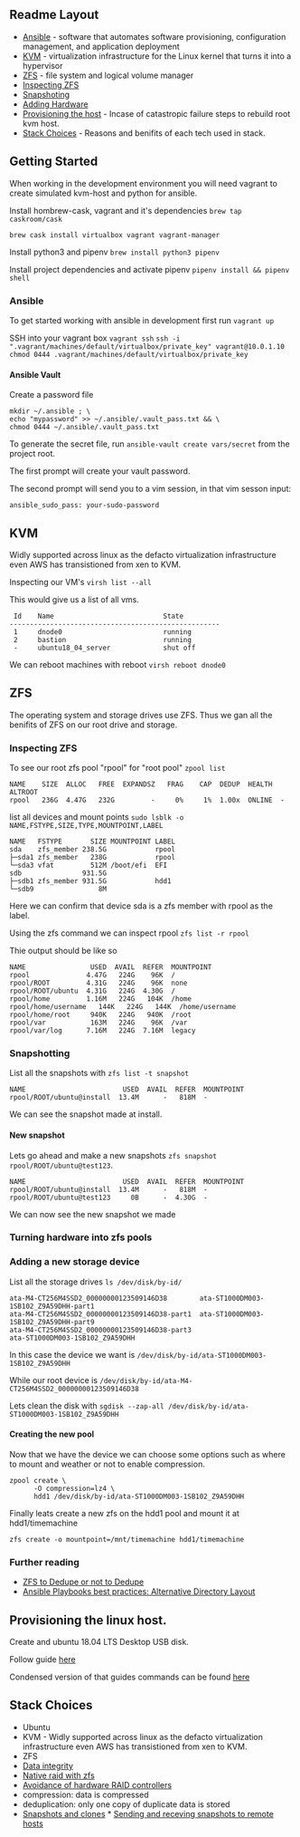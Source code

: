 ## Readme Layout
* [Ansible](#ansible) - software that automates software provisioning, configuration management, and application deployment
* [KVM](#kvm) - virtualization infrastructure for the Linux kernel that turns it into a hypervisor
* [ZFS](#zfs) - file system and logical volume manager
 * [Inspecting ZFS](#inspecting-zfs)
 * [Snapshoting](#snapshotting)
 * [Adding Hardware](#adding-hardware)
* [Provisioning the host](#provisioning-the-linux-host) - Incase of catastropic failure steps to rebuild root kvm host.
* [Stack Choices](#stack-choices) - Reasons and benifits of each tech used in stack.


## Getting Started

When working in the development environment you will need vagrant to create simulated kvm-host and python for ansible.

Install hombrew-cask, vagrant and it's dependencies
`brew tap caskroom/cask`

`brew cask install virtualbox vagrant vagrant-manager`

Install python3 and pipenv
`brew install python3 pipenv`

Install project dependencies and activate pipenv
`pipenv install && pipenv shell`

### Ansible

To get started working with ansible in development first run `vagrant up`

SSH into your vagrant box
`vagrant ssh`
`ssh -i ".vagrant/machines/default/virtualbox/private_key" vagrant@10.0.1.10`
`chmod 0444 .vagrant/machines/default/virtualbox/private_key`

#### Ansible Vault
Create a password file

```
mkdir ~/.ansible ; \
echo "mypassword" >> ~/.ansible/.vault_pass.txt && \
chmod 0444 ~/.ansible/.vault_pass.txt
```

To generate the secret file, run `ansible-vault create vars/secret` from the project root.

The first prompt will create your vault password.

The second prompt will send you to a vim session, in that vim sesson input:
 
`ansible_sudo_pass: your-sudo-password`

## KVM
Widly supported across linux as the defacto virtualization infrastructure even AWS has transistioned from xen to KVM.

Inspecting our VM's
`virsh list --all`

This would give us a list of all vms.
```
 Id    Name                           State
----------------------------------------------------
 1     dnode0                         running
 2     bastion                        running
 -     ubuntu18_04_server             shut off
```

We can reboot machines with reboot `virsh reboot dnode0`

## ZFS

The operating system and storage drives use ZFS. Thus we gan all the benifits of ZFS on our root drive and storage.


### Inspecting ZFS

To see our root zfs pool "rpool" for "root pool"
`zpool list`

```
NAME    SIZE  ALLOC   FREE  EXPANDSZ   FRAG    CAP  DEDUP  HEALTH  ALTROOT
rpool   236G  4.47G   232G         -     0%     1%  1.00x  ONLINE  -
```


list all devices and mount points
`sudo lsblk -o NAME,FSTYPE,SIZE,TYPE,MOUNTPOINT,LABEL`

```
NAME   FSTYPE       SIZE MOUNTPOINT LABEL
sda    zfs_member 238.5G            rpool
├─sda1 zfs_member   238G            rpool
└─sda3 vfat         512M /boot/efi  EFI
sdb               931.5G            
├─sdb1 zfs_member 931.5G            hdd1
└─sdb9                8M   
```
Here we can confirm that device sda is a zfs member with rpool as the label.

Using the zfs command we can inspect rpool
`zfs list -r rpool`

Thie output should be like so
```
NAME                USED  AVAIL  REFER  MOUNTPOINT
rpool              4.47G   224G    96K  /
rpool/ROOT         4.31G   224G    96K  none
rpool/ROOT/ubuntu  4.31G   224G  4.30G  /
rpool/home         1.16M   224G   104K  /home
rpool/home/username   144K   224G   144K  /home/username
rpool/home/root     940K   224G   940K  /root
rpool/var           163M   224G    96K  /var
rpool/var/log      7.16M   224G  7.16M  legacy
```

### Snapshotting

List all the snapshots with `zfs list -t snapshot`

```
NAME                        USED  AVAIL  REFER  MOUNTPOINT
rpool/ROOT/ubuntu@install  13.4M      -   818M  -
```

We can see the snapshot made at install.

#### New snapshot

Lets go ahead and make a new snapshots `zfs snapshot rpool/ROOT/ubuntu@test123`.
```
NAME                        USED  AVAIL  REFER  MOUNTPOINT
rpool/ROOT/ubuntu@install  13.4M      -   818M  -
rpool/ROOT/ubuntu@test123     0B      -  4.30G  -
```

We can now see the new snapshot we made

### Turning hardware into zfs pools


### Adding a new storage device
List all the storage drives
`ls /dev/disk/by-id/`

```
ata-M4-CT256M4SSD2_00000000123509146D38        ata-ST1000DM003-1SB102_Z9A59DHH-part1
ata-M4-CT256M4SSD2_00000000123509146D38-part1  ata-ST1000DM003-1SB102_Z9A59DHH-part9
ata-M4-CT256M4SSD2_00000000123509146D38-part3
ata-ST1000DM003-1SB102_Z9A59DHH
```

In this case the device we want is `/dev/disk/by-id/ata-ST1000DM003-1SB102_Z9A59DHH`

While our root device is `/dev/disk/by-id/ata-M4-CT256M4SSD2_00000000123509146D38`

Lets clean the disk with `sgdisk --zap-all /dev/disk/by-id/ata-ST1000DM003-1SB102_Z9A59DHH`

#### Creating the new pool

Now that we have the device we can choose some options such as where to mount and weather or not to enable compression.

```
zpool create \
      -O compression=lz4 \
      hdd1 /dev/disk/by-id/ata-ST1000DM003-1SB102_Z9A59DHH
```

Finally leats create a new zfs on the hdd1 pool and mount it at hdd1/timemachine 

`zfs create -o mountpoint=/mnt/timemachine hdd1/timemachine`

### Further reading

* [ZFS to Dedupe or not to Dedupe](https://constantin.glez.de/2011/07/27/zfs-to-dedupe-or-not-dedupe/)
* [Ansible Playbooks best practices: Alternative Directory Layout](http://docs.ansible.com/ansible/latest/user_guide/playbooks_best_practices.html#alternative-directory-layout)

## Provisioning the linux host.

Create and ubuntu 18.04 LTS Desktop USB disk.

Follow guide [here](https://github.com/zfsonlinux/zfs/wiki/Ubuntu-18.04-Root-on-ZFS)

Condensed version of that guides commands can be found [here](https://gist.github.com/ncrmro/f389c1362baf4d19d6e8b310d66902e6#file-zfsubuntubionic-md)

## Stack Choices
* Ubuntu
* KVM - Widly supported across linux as the defacto virtualization infrastructure even AWS has transistioned from xen to KVM.
* ZFS
 * [Data integrity](https://en.wikipedia.org/wiki/ZFS#Data_integrity)
 * [Native raid with zfs](https://en.wikipedia.org/wiki/ZFS#RAID_(%22RaidZ%22))
 * [Avoidance of hardware RAID controllers](https://en.wikipedia.org/wiki/ZFS#Avoidance_of_hardware_RAID_controllers)
 * compression: data is compressed
 * deduplication: only one copy of duplicate data is stored
 * [Snapshots and clones](https://en.wikipedia.org/wiki/ZFS#Snapshots_and_clones)
        * [Sending and receving snapshots to remote hosts](https://en.wikipedia.org/wiki/ZFS#Sending_and_receiving_snapshots)
